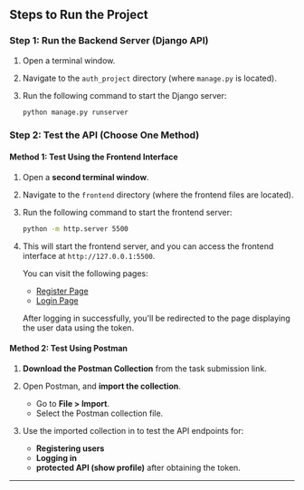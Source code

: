 
## Steps to Run the Project

### Step 1: Run the Backend Server (Django API)

1. Open a terminal window.
2. Navigate to the `auth_project` directory (where `manage.py` is located).
3. Run the following command to start the Django server:

   ```bash
   python manage.py runserver

### Step 2: Test the API (Choose One Method)

#### Method 1: Test Using the Frontend Interface

1. Open a **second terminal window**.

2. Navigate to the `frontend` directory (where the frontend files are located).

3. Run the following command to start the frontend server:

   ```bash
   python -m http.server 5500
   ```

4. This will start the frontend server, and you can access the frontend interface at `http://127.0.0.1:5500`.

   You can visit the following pages:

   * [Register Page](http://localhost:5500/register.html)
   * [Login Page](http://localhost:5500/login.html)

   After logging in successfully, you'll be redirected to the page displaying the user data using the token.

#### Method 2: Test Using Postman

1. **Download the Postman Collection** from the task submission link.
2. Open Postman, and **import the collection**.

   * Go to **File > Import**.
   * Select the Postman collection file.
3. Use the imported collection in to test the API endpoints for:

   * **Registering users**
   * **Logging in**
   * **protected API (show profile)** after obtaining the token.

---
